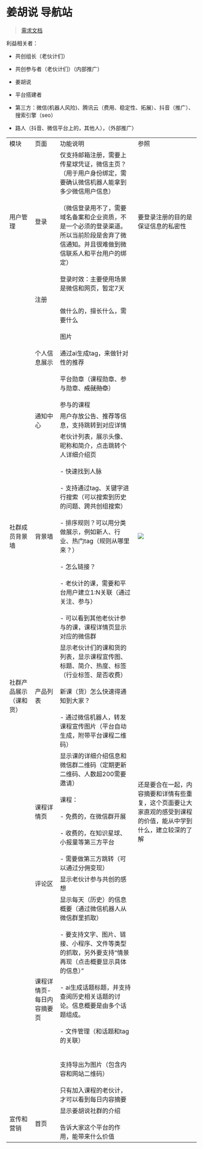 # 姜胡说 导航站

> [需求文档](https://ld24rg3ixq.feishu.cn/docx/QvmadHs1qo9cXjxuE2OcoeNJnnd)

利益相关者：

- 共创组长（老伙计们）

- 共创参与者（老伙计们）（内部推广）

- 姜胡说

- 平台搭建者

- 第三方：微信(机器人风险)、腾讯云（费用、稳定性、拓展）、抖音（推广）、搜索引擎（seo）

- 路人（抖音、微信平台上的，其他人），（外部推广）

|             |                       |                                                                                                                                                                                                                                                                                   |                                                                                                                                                                                                                                                        |
| ----------- | --------------------- | --------------------------------------------------------------------------------------------------------------------------------------------------------------------------------------------------------------------------------------------------------------------------------- | ------------------------------------------------------------------------------------------------------------------------------------------------------------------------------------------------------------------------------------------------------ |
| 模块          | 页面                    | 功能说明                                                                                                                                                                                                                                                                              | 参照                                                                                                                                                                                                                                                     |
| 用户管理        | 登录                    | 仅支持邮箱注册，需要上传星球凭证，微信主页？（用于用户身份绑定，需要确认微信机器人能拿到多少微信用户信息）<br><br>（微信登录用不了，需要域名备案和企业资质，不是一个必须的登录渠道。所以当前阶段是舍弃了微信通知。并且很难做到微信联系人和平台用户的绑定）<br><br>登录时效：主要使用场景是微信和网页，暂定7天                                                                                                                   | 要登录注册的目的是保证信息的私密性                                                                                                                                                                                                                                      |
|             | 注册                    |                                                                                                                                                                                                                                                                                   |                                                                                                                                                                                                                                                        |
|             | 个人信息展示                | 做什么的，擅长什么，需要什么<br><br>图片<br><br>通过ai生成tag，来做针对性的推荐<br><br>平台勋章（课程勋章、参与勋章、~~成就勋章~~）<br><br>参与的课程                                                                                                                                                                                   |                                                                                                                                                                                                                                                        |
|             | 通知中心                  | 用户存放公告、推荐等信息，支持跳转到对应详情                                                                                                                                                                                                                                                            |                                                                                                                                                                                                                                                        |
| 社群成员背景墙     | 背景墙                   | 老伙计列表，展示头像、昵称和简介，点击跳转个人详细介绍页<br><br>- 快速找到人脉<br>    <br>    - 支持通过tag、关键字进行搜索（可以搜索到历史的问题、跨共创组搜索）<br>        <br>    - 排序规则？可以用分类做展示，例如新人、行业、热门tag（规则从哪里来？）<br>        <br>- 怎么链接？<br>    <br>    - 老伙计的课，需要和平台用户建立1:N关联（通过关注、参与）<br>        <br>    - 可以看到其他老伙计参与的课，课程详情页显示对应的微信群 | ![](https://ld24rg3ixq.feishu.cn/space/api/box/stream/download/asynccode/?code=MDhmZDQ2ZTVkOTI1M2RjZDFhOWJjYzdhNWM2NjhmYWRfbDRQQzhnTndaaHhJMXBvcW5VUWJMYlViVEhraEFYYVdfVG9rZW46VGM3RmJWaDk2b2NFb1J4WWhsTmNUVUJrbnJoXzE3MzI5NDg2NzY6MTczMjk1MjI3Nl9WNA) |
| 社群产品展示（课和货） | 产品列表                  | 显示老伙计们的课和货的列表，显示课程宣传图、标题、简介、热度、标签（行业标签、是否收费）<br><br>新课（货）怎么快速得通知到大家？<br><br>- 通过微信机器人，转发课程宣传图片（平台自动生成，附带平台课程二维码）                                                                                                                                                                  |                                                                                                                                                                                                                                                        |
|             | 课程详情页                 | 显示课的详细介绍信息和微信群二维码（定期更新二维码、人数超200需要邀请）<br><br>课程：<br><br>- 免费的，在微信群开展<br>    <br>- 收费的，在知识星球、小报童等第三方平台<br>    <br>    - 需要做第三方跳转（可以通过分佣变现）                                                                                                                                         | 还是要合在一起，内容摘要和详情有些重复，这个页面要让大家直观的感受到课程的价值，能从中学到什么，建立较深的了解                                                                                                                                                                                                |
|             | 评论区                   | 显示老伙计参与共创的感想                                                                                                                                                                                                                                                                      |                                                                                                                                                                                                                                                        |
|             | 课程详情页-每日内容摘要页         | 显示每天（历史）的信息概要（通过微信机器人从微信群里抓取）<br><br>- 要支持文字、图片、链接、小程序、文件等类型的抓取，另外要支持“情景再现（点击概要显示具体的信息）”<br>    <br>- ai生成话题标题，并支持查阅历史相关话题的讨论。信息概要是由多个话题组成。<br>    <br>- 文件管理（和话题和tag的关联）<br>    <br><br>支持导出为图片（包含内容和网站二维码）<br><br>只有加入课程的老伙计，才可以看到每日内容摘要                                        |                                                                                                                                                                                                                                                        |
| 宣传和营销       | 首页                    | 显示姜胡说社群的介绍<br><br>告诉大家这个平台的作用，能带来什么价值                                                                                                                                                                                                                                             |                                                                                                                                                                                                                                                        |
